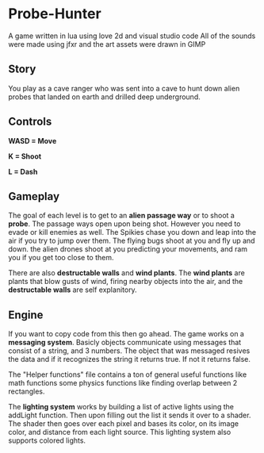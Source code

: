 # Probe-Hunter
A game written in lua using love 2d and visual studio code
All of the sounds were made using jfxr and the art assets were drawn in GIMP

Story
--
You play as a cave ranger who was sent into a cave to hunt down alien probes that landed on earth and drilled deep underground.

Controls
--
**WASD = Move**

**K = Shoot**

**L = Dash**

Gameplay
--
The goal of each level is to get to an **alien passage way** or to shoot a **probe**. The passage ways open upon being shot. However you need to evade or kill enemies as well.
The Spikies chase you down and leap into the air if you try to jump over them.
The flying bugs shoot at you and fly up and down.
the alien drones shoot at you predicting your movements, and ram you if you get too close to them.

There are also **destructable walls** and **wind plants**.
The **wind plants** are plants that blow gusts of wind, firing nearby objects into the air,
and the **destructable walls** are self explanitory.

Engine
--
If you want to copy code from this then go ahead.
The game works on a **messaging system**. Basicly objects communicate using messages that consist of a string, and 3 numbers. The object that was messaged
resives the data and if it recognizes the string it returns true. If not it returns false.

The "Helper functions" file contains a ton of general useful functions like math functions
some physics functions like finding overlap between 2 rectangles.

The **lighting system** works by building a list of active lights using the addLight function. Then upon filling out the list it sends it over to a shader.
The shader then goes over each pixel and bases its color, on its image color, and distance from each light source. This lighting system also supports colored lights.
